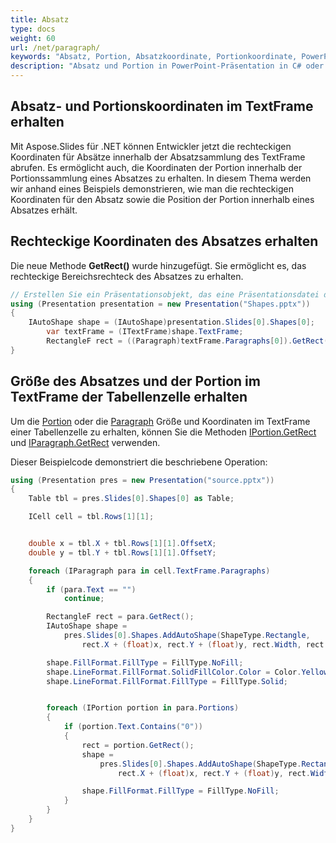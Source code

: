 ```yaml
---
title: Absatz
type: docs
weight: 60
url: /net/paragraph/
keywords: "Absatz, Portion, Absatzkoordinate, Portionkoordinate, PowerPoint-Präsentation, C#, Csharp, Aspose.Slides für .NET"
description: "Absatz und Portion in PowerPoint-Präsentation in C# oder .NET"
---
```


## **Absatz- und Portionskoordinaten im TextFrame erhalten**
Mit Aspose.Slides für .NET können Entwickler jetzt die rechteckigen Koordinaten für Absätze innerhalb der Absatzsammlung des TextFrame abrufen. Es ermöglicht auch, die Koordinaten der Portion innerhalb der Portionssammlung eines Absatzes zu erhalten. In diesem Thema werden wir anhand eines Beispiels demonstrieren, wie man die rechteckigen Koordinaten für den Absatz sowie die Position der Portion innerhalb eines Absatzes erhält.

## **Rechteckige Koordinaten des Absatzes erhalten**
Die neue Methode **GetRect()** wurde hinzugefügt. Sie ermöglicht es, das rechteckige Bereichsrechteck des Absatzes zu erhalten.

```c#
// Erstellen Sie ein Präsentationsobjekt, das eine Präsentationsdatei darstellt
using (Presentation presentation = new Presentation("Shapes.pptx"))
{
    IAutoShape shape = (IAutoShape)presentation.Slides[0].Shapes[0];
        var textFrame = (ITextFrame)shape.TextFrame;
        RectangleF rect = ((Paragraph)textFrame.Paragraphs[0]).GetRect();
}
```

## **Größe des Absatzes und der Portion im TextFrame der Tabellenzelle erhalten** ##

Um die [Portion](https://reference.aspose.com/slides/net/aspose.slides/portion) oder die [Paragraph](https://reference.aspose.com/slides/net/aspose.slides/paragraph) Größe und Koordinaten im TextFrame einer Tabellenzelle zu erhalten, können Sie die Methoden [IPortion.GetRect](https://reference.aspose.com/slides/net/aspose.slides/iportion/methods/getrect) und [IParagraph.GetRect](https://reference.aspose.com/slides/net/aspose.slides/iparagraph/methods/getrect) verwenden.

Dieser Beispielcode demonstriert die beschriebene Operation:

```csharp
using (Presentation pres = new Presentation("source.pptx"))
{
    Table tbl = pres.Slides[0].Shapes[0] as Table;

    ICell cell = tbl.Rows[1][1];


    double x = tbl.X + tbl.Rows[1][1].OffsetX;
    double y = tbl.Y + tbl.Rows[1][1].OffsetY;

    foreach (IParagraph para in cell.TextFrame.Paragraphs)
    {
        if (para.Text == "")
            continue;

        RectangleF rect = para.GetRect();
        IAutoShape shape =
            pres.Slides[0].Shapes.AddAutoShape(ShapeType.Rectangle,
                rect.X + (float)x, rect.Y + (float)y, rect.Width, rect.Height);

        shape.FillFormat.FillType = FillType.NoFill;
        shape.LineFormat.FillFormat.SolidFillColor.Color = Color.Yellow;
        shape.LineFormat.FillFormat.FillType = FillType.Solid;


        foreach (IPortion portion in para.Portions)
        {
            if (portion.Text.Contains("0"))
            {
                rect = portion.GetRect();
                shape =
                    pres.Slides[0].Shapes.AddAutoShape(ShapeType.Rectangle,
                        rect.X + (float)x, rect.Y + (float)y, rect.Width, rect.Height);

                shape.FillFormat.FillType = FillType.NoFill;
            }
        }
    }
}
```